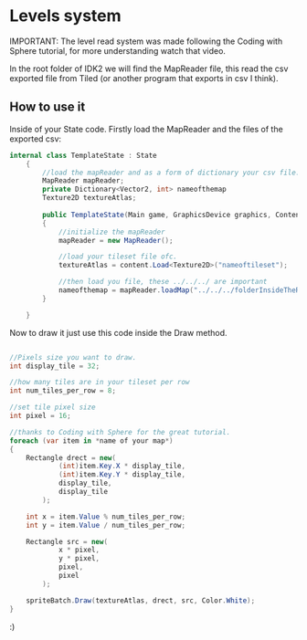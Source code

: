 # Levels system
IMPORTANT: The level read system was made following the Coding with Sphere tutorial, for more understanding watch that video.


In the root folder of IDK2 we will find the MapReader file, this read the csv exported file from Tiled (or another program that exports in csv I think).

## How to use it

Inside of your State code. Firstly load the MapReader and the files of the exported csv:

```cs
internal class TemplateState : State 
    {
        //load the mapReader and as a form of dictionary your csv file.
        MapReader mapReader;
        private Dictionary<Vector2, int> nameofthemap
        Texture2D textureAtlas;
        
        public TemplateState(Main game, GraphicsDevice graphics, ContentManager content) : base(game, graphics, content)
        {
            //initialize the mapReader
            mapReader = new MapReader();

            //load your tileset file ofc.
            textureAtlas = content.Load<Texture2D>("nameoftileset");

            //then load you file, these ../../../ are important
            nameofthemap = mapReader.loadMap("../../../folderInsideTheRoot/nameofthemap.csv");
        }

    }
```

Now to draw it just use this code inside the Draw method.

```cs

//Pixels size you want to draw.
int display_tile = 32;

//how many tiles are in your tileset per row
int num_tiles_per_row = 8;

//set tile pixel size
int pixel = 16;

//thanks to Coding with Sphere for the great tutorial.
foreach (var item in *name of your map*)
{
    Rectangle drect = new(
            (int)item.Key.X * display_tile,
            (int)item.Key.Y * display_tile,
            display_tile,
            display_tile
        );

    int x = item.Value % num_tiles_per_row;
    int y = item.Value / num_tiles_per_row;

    Rectangle src = new(
            x * pixel,
            y * pixel,
            pixel,
            pixel
        );

    spriteBatch.Draw(textureAtlas, drect, src, Color.White);
}

```

:)
